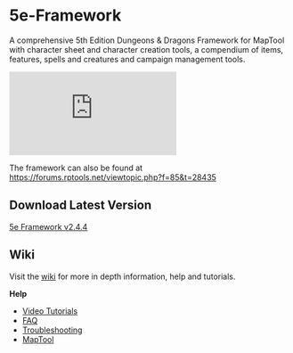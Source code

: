 # 5e-Framework

A comprehensive 5th Edition Dungeons & Dragons Framework for MapTool with character sheet and character creation tools, a compendium of items, features, spells and creatures and campaign management tools.

![screenshot](https://forums.rptools.net/download/file.php?id=10024)

The framework can also be found at https://forums.rptools.net/viewtopic.php?f=85&t=28435

## Download Latest Version

[5e Framework v2.4.4](https://github.com/rtakehara/5e-Framework/blob/master/Versions/5e%20Framework%202.4.4.cmpgn?raw=true)

## Wiki

Visit the [wiki](https://github.com/rtakehara/5e-Framework/wiki) for more in depth information, help and tutorials.

**Help**

- [Video Tutorials](https://github.com/rtakehara/5e-Framework/wiki/Video-Tutorials)
- [FAQ](https://github.com/rtakehara/5e-Framework/wiki/FAQ)
- [Troubleshooting](https://github.com/rtakehara/5e-Framework/wiki/Troubleshooting)
- [MapTool](https://github.com/rtakehara/5e-Framework/wiki/MapTool)
